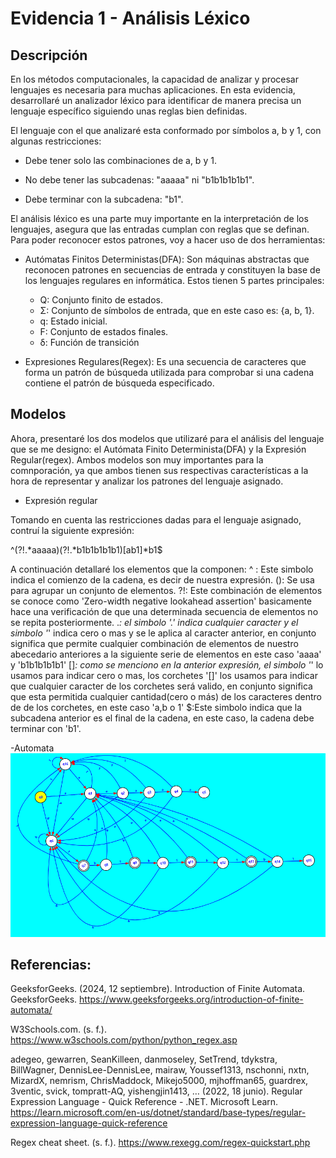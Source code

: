 # Evidencia 1 - Análisis Léxico

## Descripción

En los métodos computacionales, la capacidad de analizar y procesar lenguajes es necesaria para muchas aplicaciones. En esta evidencia, desarrollaré un analizador léxico para identificar de manera precisa un lenguaje específico siguiendo unas reglas bien definidas.

El lenguaje con el que analizaré esta conformado por símbolos a, b y 1, con algunas restricciones:

- Debe tener solo las combinaciones de a, b y 1.

- No debe tener las subcadenas: "aaaaa" ni "b1b1b1b1b1".

- Debe terminar con la subcadena: "b1".

El análisis léxico es una parte muy importante en la interpretación de los lenguajes, asegura que las entradas cumplan con reglas que se definan. Para poder reconocer estos patrones, voy a hacer uso de dos herramientas:

- Autómatas Finitos Deterministas(DFA): Son máquinas abstractas que reconocen patrones en secuencias de entrada y constituyen la base de los lenguajes regulares en informática. Estos tienen 5 partes principales:
    - Q: Conjunto finito de estados.
    - Σ: Conjunto de símbolos de entrada, que en este caso es: {a, b, 1}.
    - q: Estado inicial.
    - F: Conjunto de estados finales.
    - δ: Función de transición

- Expresiones Regulares(Regex): Es una secuencia de caracteres que forma un patrón de búsqueda utilizada para comprobar si una cadena contiene el patrón de búsqueda especificado.

## Modelos
Ahora, presentaré los dos modelos que utilizaré para el análisis del lenguaje que se me designo: el Autómata Finito Determinista(DFA) y la Expresión Regular(regex). Ambos modelos son muy importantes para la comnporación, ya que ambos tienen sus respectivas características a la hora de representar y analizar los patrones del lenguaje asignado.

- Expresión regular

Tomando en cuenta las restricciones dadas para el lenguaje asignado, contruí la siguiente expresión:

^(?!.*aaaaa)(?!.*b1b1b1b1b1)[ab1]*b1$

A continuación detallaré los elementos que la componen: 
^ : Este simbolo indica el comienzo de la cadena, es decir de nuestra expresión.
(): Se usa para agrupar un conjunto de elementos.
?!: Este combinación de elementos se conoce como 'Zero-width negative lookahead assertion' basicamente hace una verificación de que una determinada secuencia de elementos no se repita posteriormente.
.*: el simbolo '.' indica cualquier caracter  y el simbolo '*' indica cero o mas y se le aplica al caracter anterior, en conjunto significa que permite cualquier combinación de elementos de nuestro abecedario anteriores a la siguiente serie de elementos en este caso 'aaaa' y 'b1b1b1b1b1'
[]*: como se menciono en la anterior expresión, el simbolo '*' lo usamos para indicar cero o mas, los corchetes '[]' los usamos para indicar que cualquier caracter de los corchetes será valido, en conjunto significa que esta permitida cualquier cantidad(cero o más) de los caracteres dentro de de los corchetes, en este caso 'a,b o 1'
$:Este simbolo indica que la subcadena anterior es el final de la cadena, en este caso, la cadena debe terminar con 'b1'.

-Automata 
![Logo](automata.png)






## Referencias:

GeeksforGeeks. (2024, 12 septiembre). Introduction of Finite Automata. GeeksforGeeks. https://www.geeksforgeeks.org/introduction-of-finite-automata/

W3Schools.com. (s. f.). https://www.w3schools.com/python/python_regex.asp

adegeo, gewarren, SeanKilleen, danmoseley, SetTrend, tdykstra, BillWagner, DennisLee-DennisLee, mairaw, Youssef1313, nschonni, nxtn, MizardX, nemrism, ChrisMaddock, Mikejo5000, mjhoffman65, guardrex, 3ventic, svick, tompratt-AQ, yishengjin1413, … (2022, 18 junio). Regular Expression Language - Quick Reference - .NET. Microsoft Learn. https://learn.microsoft.com/en-us/dotnet/standard/base-types/regular-expression-language-quick-reference

Regex cheat sheet. (s. f.). https://www.rexegg.com/regex-quickstart.php






